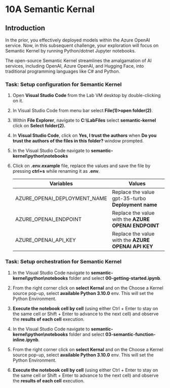 # 10A Semantic Kernal

## Introduction

In the prior, you effectively deployed models within the Azure OpenAI service. Now, in this subsequent challenge, your exploration will focus on Semantic Kernel by running Python/dotnet Jupyter notebooks.

The open-source Semantic Kernel streamlines the amalgamation of AI services, including OpenAI, Azure OpenAI, and Hugging Face, into traditional programming languages like C# and Python.

### Task: Setup configuration for Semantic Kernel
1. Open **Visual Studio Code** from the Lab VM desktop by double-clicking on it.

2. In Visual Studio Code from menu bar select **File(1)>open folder(2)**.

3. Within **File Explorer**, navigate to **C:\LabFiles** select **semantic-kernel** click on **Select folder(2).**

4. In **Visual Studio Code**, click on **Yes, I trust the authors** when **Do you trust the authors of the files in this folder?** window prompted.

5. In the Visual Studio Code navigate to **semantic-kernel\python\notebooks**

6. Click on **.env.example** file, replace the values and save the file by pressing **ctrl+s** while renaming it as **.env**.

   | **Variables**                            | **Values**                                          |
   | ---------------------------------------- |-----------------------------------------------------|
   | AZURE_OPENAI_DEPLOYMENT_NAME             | Replace the value gpt-35-turbo **Deployment name**  |      
   | AZURE_OPENAI_ENDPOINT                    | Replace the value with the **AZURE OPENAI ENDPOINT**|
   | AZURE_OPENAI_API_KEY                     | Replace the value with the **AZURE OPENAI API KEY** | 
   
### Task: Setup orchestration for Semantic Kernel

1. In the Visual Studio Code navigate to **semantic-kernel\python\notebooks** folder and select **00-getting-started.ipynb**.

2. From the right corner click on **select Kernal** and on the Choose a Kernel source pop-up, select **available Python 3.10.0** env. This will set the Python Environment.

3. **Execute the notebook cell by cell** (using either Ctrl + Enter to stay on the same cell or Shift + Enter to advance to the next cell) and observe the **results of each cell** execution.
   
4. In the Visual Studio Code navigate to **semantic-kernel\python\notebooks** folder and select **03-semantic-function-inline.ipynb**.

5. From the right corner click on **select Kernal** and on the Choose a Kernel source pop-up, select **available Python 3.10.0** env. This will set the Python Environment.

6. **Execute the notebook cell by cell** (using either Ctrl + Enter to stay on the same cell or Shift + Enter to advance to the next cell) and observe the **results of each cell** execution.
   
